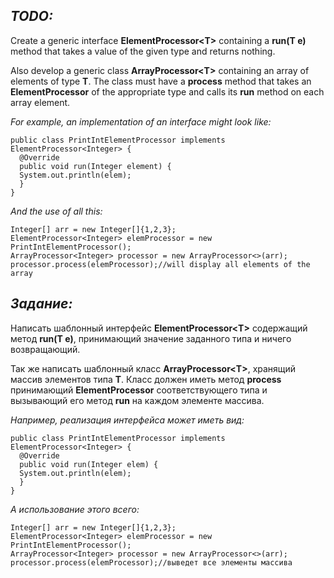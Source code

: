***TODO:***
-----------------------------
Create a generic interface **ElementProcessor\<T>** containing a **run(T e)** method that takes a value of the given type and returns nothing.

Also develop a generic class **ArrayProcessor\<T>** containing an array of elements of type **T**. The class must have a **process** method that takes an **ElementProcessor** of the appropriate type and calls its **run** method on each array element.

 *For example, an implementation of an interface might look like:*
```
public class PrintIntElementProcessor implements ElementProcessor<Integer> {
  @Override
  public void run(Integer element) {
  System.out.println(elem);
  }
}
```
 *And the use of all this:*
```
Integer[] arr = new Integer[]{1,2,3};
ElementProcessor<Integer> elemProcessor = new PrintIntElementProcessor();
ArrayProcessor<Integer> processor = new ArrayProcessor<>(arr);
processor.process(elemProcessor);//will display all elements of the array
```

***Задание:***
-----------------------------
Написать шаблонный интерфейс **ElementProcessor\<T>** содержащий метод **run(T e)**, принимающий значение заданного типа и ничего возвращающий.

Так же написать шаблонный класс **ArrayProcessor\<T>**, хранящий массив элементов типа **T**. Класс должен иметь метод **process** принимающий **ElementProcessor** соответствующего типа и вызывающий его метод **run** на каждом элементе массива.

 *Например, реализация интерфейса может иметь вид:*
```
public class PrintIntElementProcessor implements ElementProcessor<Integer> {
  @Override
  public void run(Integer elem) {
  System.out.println(elem);
  }
}
```
 *А использование этого всего:*
```
Integer[] arr = new Integer[]{1,2,3};
ElementProcessor<Integer> elemProcessor = new PrintIntElementProcessor();
ArrayProcessor<Integer> processor = new ArrayProcessor<>(arr);
processor.process(elemProcessor);//выведет все элементы массива
```

